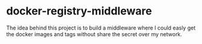 # docker-registry-middleware
The idea behind this project is to build a middleware where I could easly get the docker images and tags without share the secret over my network.
